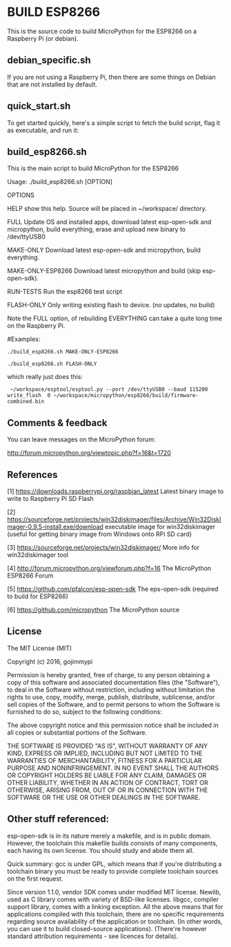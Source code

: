 # BUILD ESP8266
This is the source code to build MicroPython for the ESP8266 on a Raspberry Pi (or debian).

## debian_specific.sh  
If you are not using a Raspberry Pi, then there are some things on Debian that are not installed by default.

## quick_start.sh 
To get started quickly, here's a simple script to fetch the build script, flag it as executable, and run it:

## build_esp8266.sh  
This is the main script to build MicroPython for the ESP8266

Usage:
./build_esp8266.sh [OPTION]

OPTIONS

  HELP
    show this help. Source will be placed in ~/workspace/ directory.

  FULL
     Update OS and installed apps, download latest esp-open-sdk and micropython, build everything, erase and upload new binary to /dev/ttyUSB0

  MAKE-ONLY
     Download latest esp-open-sdk and micropython, build everything.

  MAKE-ONLY-ESP8266
     Download latest micropython and build (skip esp-open-sdk).

  RUN-TESTS
     Run the esp8266 test script

  FLASH-ONLY
     Only writing existing flash to device. (no updates, no build)


Note the FULL option, of rebuilding EVERYTHING can take a quite long time on the Raspberry Pi.

#Examples:

```./build_esp8266.sh MAKE-ONLY-ESP8266```

```./build_esp8266.sh FLASH-ONLY```

which really just does this:

``` ~/workspace/esptool/esptool.py --port /dev/ttyUSB0 --baud 115200 write_flash  0 ~/workspace/micropython/esp8266/build/firmware-combined.bin```


## Comments & feedback
You can leave messages on the MicroPython forum:

http://forum.micropython.org/viewtopic.php?f=16&t=1720

## References

 [1] https://downloads.raspberrypi.org/raspbian_latest
     Latest binary image to write to Raspberry Pi SD Flash

 [2] https://sourceforge.net/projects/win32diskimager/files/Archive/Win32DiskImager-0.9.5-install.exe/download
     executable image for win32diskimager (useful for getting binary image from Windows onto RPi SD card)

 [3] https://sourceforge.net/projects/win32diskimager/
     More info for win32diskimager tool

 [4] http://forum.micropython.org/viewforum.php?f=16 
     The MicroPython ESP8266 Forum

 [5] https://github.com/pfalcon/esp-open-sdk 
     The eps-open-sdk  (required to build for ESP8266)

 [6] https://github.com/micropython 
     The MicroPython source


## License
The MIT License (MIT)

Copyright (c) 2016, gojimmypi

Permission is hereby granted, free of charge, to any person obtaining a copy
of this software and associated documentation files (the "Software"), to deal
in the Software without restriction, including without limitation the rights
to use, copy, modify, merge, publish, distribute, sublicense, and/or sell
copies of the Software, and to permit persons to whom the Software is
furnished to do so, subject to the following conditions:

The above copyright notice and this permission notice shall be included in
all copies or substantial portions of the Software.

THE SOFTWARE IS PROVIDED "AS IS", WITHOUT WARRANTY OF ANY KIND, EXPRESS OR
IMPLIED, INCLUDING BUT NOT LIMITED TO THE WARRANTIES OF MERCHANTABILITY,
FITNESS FOR A PARTICULAR PURPOSE AND NONINFRINGEMENT. IN NO EVENT SHALL THE
AUTHORS OR COPYRIGHT HOLDERS BE LIABLE FOR ANY CLAIM, DAMAGES OR OTHER
LIABILITY, WHETHER IN AN ACTION OF CONTRACT, TORT OR OTHERWISE, ARISING FROM,
OUT OF OR IN CONNECTION WITH THE SOFTWARE OR THE USE OR OTHER DEALINGS IN
THE SOFTWARE.


## Other stuff referenced:

esp-open-sdk is in its nature merely a makefile, and is in public domain. However, the toolchain this makefile builds consists of many components, each having its own license. You should study and abide them all.

Quick summary: gcc is under GPL, which means that if you're distributing a toolchain binary you must be ready to provide complete toolchain sources on the first request.

Since version 1.1.0, vendor SDK comes under modified MIT license. Newlib, used as C library comes with variety of BSD-like licenses. libgcc, compiler support library, comes with a linking exception. All the above means that for applications compiled with this toolchain, there are no specific requirements regarding source availability of the application or toolchain. (In other words, you can use it to build closed-source applications). (There're however standard attribution requirements - see licences for details).

